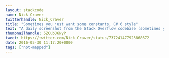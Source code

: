 ```yaml
---
layout: stackcode
name: Nick Craver
twitterhandle: Nick_Craver
title: "Sometimes you just want some constants, C# 6 style"
text: "A daily screenshot from the Stack Overflow codebase (sometimes you just want some constants, C# 6 style). "
thumbnailhandle: 5ZCubJ6NyP
tweet: https://twitter.com/Nick_Craver/status/737241477923868672
date: 2016-05-30 11:17:20+0000
tags: ["not-mapped"]
---
```

